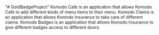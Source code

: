 "# GoldBadgeProject" 
Komodo Cafe is an application that allows Komodo Cafe to add different kinds of menu items to their menu.
Komodo Claims is an application that allows Komodo Insurance to take care of different claims.
Komodo Badges is an application that allows Komodo Insurance to give different badges access to different doors.
